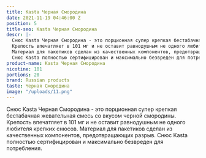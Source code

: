 ```yaml
---
title: Kasta Черная Смородина
date: 2021-11-19 04:46:00 Z
position: 5
title-seo: Kasta Черная Смородина
descr: |-
  Снюс Kasta Черная Смородина - это порционная супер крепкая бестабачная жевательная смесь со вкусом черной смородины.
  Крепость впечатляет в 101 мг и не оставит равнодушным не одного любителя крепких снюсов.
  Материал для пакетиков сделан из качественных компонентов, предотвращающих разрыв.
  Снюс Kasta полностью сертифицирован и максимально безвреден для потребления.
product-name: Kasta Черная Смородина
nicotine: 101
portions: 20
brand: Russian products
taste: Черная Смородина
image: "/uploads/11.png"
---
```


Снюс Kasta Черная Смородина - это порционная супер крепкая бестабачная жевательная смесь со вкусом черной смородины.
Крепость впечатляет в 101 мг и не оставит равнодушным не одного любителя крепких снюсов.
Материал для пакетиков сделан из качественных компонентов, предотвращающих разрыв.
Снюс Kasta полностью сертифицирован и максимально безвреден для потребления.